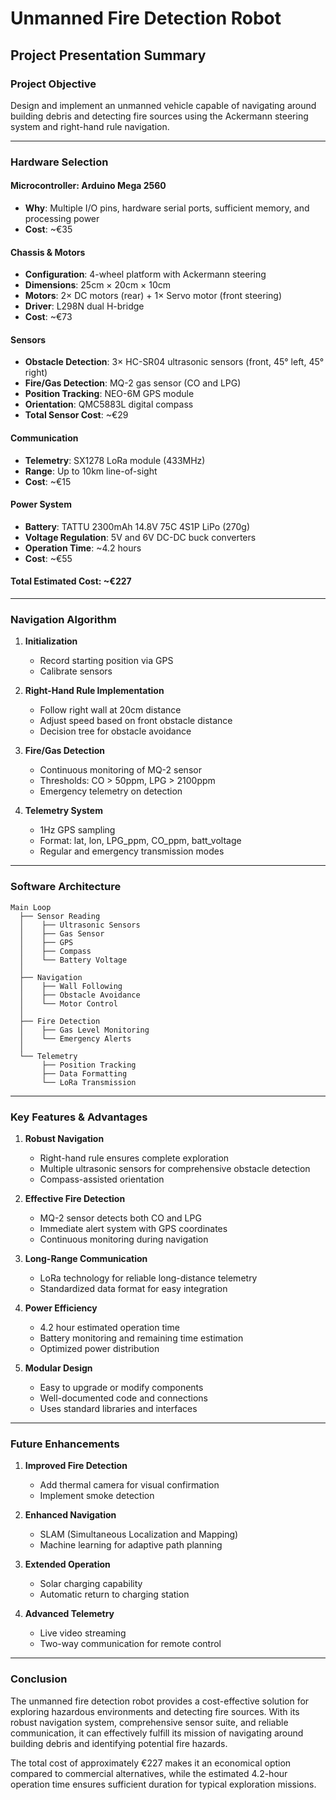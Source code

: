 # Unmanned Fire Detection Robot
## Project Presentation Summary

### Project Objective
Design and implement an unmanned vehicle capable of navigating around building debris and detecting fire sources using the Ackermann steering system and right-hand rule navigation.

---

### Hardware Selection

#### Microcontroller: Arduino Mega 2560
- **Why**: Multiple I/O pins, hardware serial ports, sufficient memory, and processing power
- **Cost**: ~€35

#### Chassis & Motors
- **Configuration**: 4-wheel platform with Ackermann steering
- **Dimensions**: 25cm × 20cm × 10cm
- **Motors**: 2× DC motors (rear) + 1× Servo motor (front steering)
- **Driver**: L298N dual H-bridge
- **Cost**: ~€73

#### Sensors
- **Obstacle Detection**: 3× HC-SR04 ultrasonic sensors (front, 45° left, 45° right)
- **Fire/Gas Detection**: MQ-2 gas sensor (CO and LPG)
- **Position Tracking**: NEO-6M GPS module
- **Orientation**: QMC5883L digital compass
- **Total Sensor Cost**: ~€29

#### Communication
- **Telemetry**: SX1278 LoRa module (433MHz)
- **Range**: Up to 10km line-of-sight
- **Cost**: ~€15

#### Power System
- **Battery**: TATTU 2300mAh 14.8V 75C 4S1P LiPo (270g)
- **Voltage Regulation**: 5V and 6V DC-DC buck converters
- **Operation Time**: ~4.2 hours
- **Cost**: ~€55

#### Total Estimated Cost: ~€227

---

### Navigation Algorithm

1. **Initialization**
   - Record starting position via GPS
   - Calibrate sensors

2. **Right-Hand Rule Implementation**
   - Follow right wall at 20cm distance
   - Adjust speed based on front obstacle distance
   - Decision tree for obstacle avoidance

3. **Fire/Gas Detection**
   - Continuous monitoring of MQ-2 sensor
   - Thresholds: CO > 50ppm, LPG > 2100ppm
   - Emergency telemetry on detection

4. **Telemetry System**
   - 1Hz GPS sampling
   - Format: lat, lon, LPG_ppm, CO_ppm, batt_voltage
   - Regular and emergency transmission modes

---

### Software Architecture

```
Main Loop
  ├── Sensor Reading
  │    ├── Ultrasonic Sensors
  │    ├── Gas Sensor
  │    ├── GPS
  │    ├── Compass
  │    └── Battery Voltage
  │
  ├── Navigation
  │    ├── Wall Following
  │    ├── Obstacle Avoidance
  │    └── Motor Control
  │
  ├── Fire Detection
  │    ├── Gas Level Monitoring
  │    └── Emergency Alerts
  │
  └── Telemetry
       ├── Position Tracking
       ├── Data Formatting
       └── LoRa Transmission
```

---

### Key Features & Advantages

1. **Robust Navigation**
   - Right-hand rule ensures complete exploration
   - Multiple ultrasonic sensors for comprehensive obstacle detection
   - Compass-assisted orientation

2. **Effective Fire Detection**
   - MQ-2 sensor detects both CO and LPG
   - Immediate alert system with GPS coordinates
   - Continuous monitoring during navigation

3. **Long-Range Communication**
   - LoRa technology for reliable long-distance telemetry
   - Standardized data format for easy integration

4. **Power Efficiency**
   - 4.2 hour estimated operation time
   - Battery monitoring and remaining time estimation
   - Optimized power distribution

5. **Modular Design**
   - Easy to upgrade or modify components
   - Well-documented code and connections
   - Uses standard libraries and interfaces

---

### Future Enhancements

1. **Improved Fire Detection**
   - Add thermal camera for visual confirmation
   - Implement smoke detection

2. **Enhanced Navigation**
   - SLAM (Simultaneous Localization and Mapping)
   - Machine learning for adaptive path planning

3. **Extended Operation**
   - Solar charging capability
   - Automatic return to charging station

4. **Advanced Telemetry**
   - Live video streaming
   - Two-way communication for remote control

---

### Conclusion

The unmanned fire detection robot provides a cost-effective solution for exploring hazardous environments and detecting fire sources. With its robust navigation system, comprehensive sensor suite, and reliable communication, it can effectively fulfill its mission of navigating around building debris and identifying potential fire hazards.

The total cost of approximately €227 makes it an economical option compared to commercial alternatives, while the estimated 4.2-hour operation time ensures sufficient duration for typical exploration missions.
